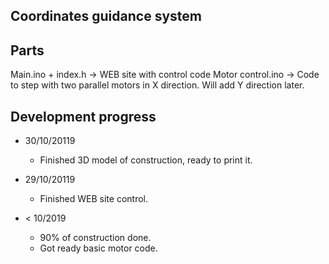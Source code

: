 ## Coordinates guidance system

## Parts

Main.ino + index.h   -> WEB site with control code
Motor control.ino    -> Code to step with two parallel motors in X direction. Will add Y direction later.



## Development progress

* 30/10/20119
    * Finished 3D model of construction, ready to print it. 

* 29/10/20119
    * Finished WEB site control. 
    
* < 10/2019
    * 90% of construction done.
    * Got ready basic motor code.




